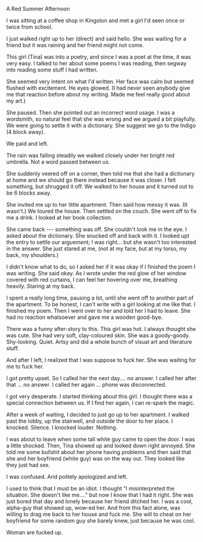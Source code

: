 
A Red Summer Afternoon

I was sitting at a coffee shop in Kingston and met a girl I'd seen once or twice from school.

I just walked right up to her (direct) and said hello. She was waiting for a friend but it was raining and her friend might not come.

This girl (Tina) was into a poetry, and since I was a poet at the time, it was very easy. I talked to her about some poems I was reading, then segway into reading some stuff I had written.

She seemed very intent on what I'd written. Her face was calm but seemed flushed with excitement. He eyes glowed. (I had never seen anybody give me that reaction before about my writing. Made me feel really good about my art.)

She paused. Then she pointed out an incorrect word usage. I was a wordsmith, so natural feel that she was wrong and we argued a bit playfully. We were going to settle it with a dictionary. She suggest we go to the Indigo (4 block away).

We paid and left.

The rain was falling steadily we walked closely under her bright red umbrella. Not a word passed between us.

She suddenly veered off on a corner, then told me that she had a dictionary at home and we should go there instead because it was closer. I felt something, but shrugged it off. We walked to her house and it turned out to be 6 blocks away.

She invited me up to her little apartment. Then said how messy it was. (It wasn't.) We toured the house. Then settled on the couch. She went off to fix me a drink. I looked at her book collection.

She came back --- something was off. She couldn't look me in the eye. I asked about the dictionary. She snucked off and back with it. I looked upt the entry to settle our arguement; I was right... but she wasn't too interested in the answer. She just stared at me, (not at my face, but at my torso, my back, my shoulders.)

I didn't know what to do, so I asked her if it was okay if I finished the poem I was writing. She said okay. As I wrote under the red glow of her window covered with red curtains, I can feel her hovering over me, breathing heavily. Staring at my back.

I spent a really long time, pausing a lot, until she went off to another part of the apartment. To be honest, I can't write with a girl looking at me like that. I finished my poem. Then I went over to her and told her I had to leave. She had no reaction whatsoever and gave me a wooden good-bye.

There was a funny after-story to this. This girl was hot. I always thought she was cute. She had very soft, clay-coloured skin. She was a goody-goody. Shy-looking. Quiet. Artsy and did a whole bunch of visual art and literature stuff.

And after I left, I realized that I was suppose to fuck her. She was waiting for me to fuck her.

I got pretty upset. So I called her the next day.... no answer. I called her after that ... no answer. I called her again ... phone was disconnected.

I got very desperate. I started thinking about this girl. I thought there was a special connection between us. If I find her again, I can re-spark the magic.

 After a week of waiting, I decided to just go up to her
 apartment. I walked past the lobby, up the stairwell, and
 outside the door to her place. I knocked. Silence. I knocked
 louder. Nothing.

 I was about to leave when some tall white guy came to open
 the door. I was a little shocked. Then, Tina showed up and
 looked down right annoyed. She told me some bullshit about
 her phone having problems and then said that she and her
 boyfriend (white guy) was on the way out. They looked like
 they just had sex.

 I was confused. And politely apologized and left.

 I used to think that I must be an idiot. I thought "I
 misinterpreted the situation. She doesn't like me...." but
 now I know that I had it right. She was just bored that day
 and lonely because her friend ditched her. I was a cool,
 alpha-guy that showed up, wow-ed her. And from this fact
 alone, was willing to drag me back to her house and fuck me.
 She will to cheat on her boyfriend for some random guy she
 barely knew, just because he was cool.

 Woman are fucked up.
